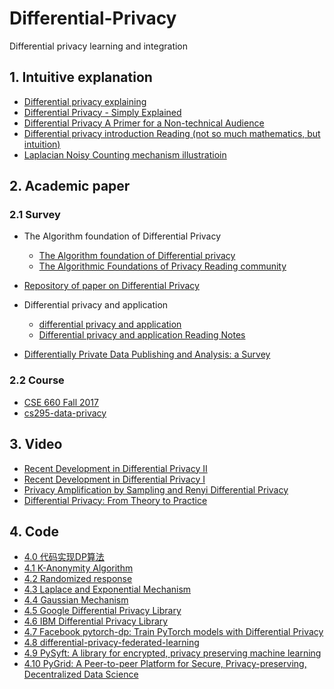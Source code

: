 # Differential-Privacy

Differential privacy learning and integration

## 1. Intuitive explanation
- [Differential privacy explaining](https://aircloak.com/explaining-differential-privacy/)
- [Differential Privacy - Simply Explained](https://www.youtube.com/watch?v=gI0wk1CXlsQ) 
- [Differential Privacy A Primer for a Non-technical Audience](https://github.com/Billy1900/Differential-Privacy/blob/master/Differential%20Privacy%20A%20Primer%20for%20a%20Non-technical%20Audience.pdf)
- [Differential privacy introduction Reading (not so much mathematics, but intuition)](https://desfontain.es/privacy/)
- [Laplacian Noisy Counting mechanism illustratioin](https://georgianpartners.shinyapps.io/interactive_counting/)

## 2. Academic paper
### 2.1 Survey
- The Algorithm foundation of Differential Privacy
  - [The Algorithm foundation of Differential privacy](https://www.cis.upenn.edu/~aaroth/Papers/privacybook.pdf)
  - [The Algorithmic Foundations of Privacy Reading community](https://github.com/AceEviliano/Differential-Privacy-Explained)

- [Repository of paper on Differential Privacy](https://github.com/Billy1900/Differential-Privacy/blob/master/collection_of_papers.md)

- Differential privacy and application 
    - [differential privacy and application](http://dro.deakin.edu.au/eserv/DU:30067556/zhu-differential-2014A.pdf)
    - [Differential privacy and application Reading Notes](https://github.com/Billy1900/Differential-Privacy/blob/master/differential%20privacy%20and%20its%20application.pdf)

- [Differentially Private Data Publishing and Analysis: a Survey](https://ieeexplore.ieee.org/document/7911185)
### 2.2 Course
  - [CSE 660 Fall 2017](http://cs-people.bu.edu/gaboardi/teaching/CSE660-fall17.html)
  - [cs295-data-privacy](https://github.com/jnear/cs295-data-privacy)  

## 3. Video
  - [Recent Development in Differential Privacy II](https://www.youtube.com/watch?v=3EpNKI2l-20)
  - [Recent Development in Differential Privacy I](https://www.youtube.com/watch?v=pWUgFHkfOO0)
  - [Privacy Amplification by Sampling and Renyi Differential Privacy](https://www.youtube.com/watch?v=0MAvz0YK5E4)
  - [Differential Privacy: From Theory to Practice](https://www.youtube.com/playlist?list=PL8Vt-7cSFnw1li73YXZdTaiAeXFkmWWRh)
 

## 4. Code
- [4.0 代码实现DP算法](https://zhuanlan.zhihu.com/p/67761743)
- [4.1 K-Anonymity Algorithm](https://github.com/Billy1900/Differential-Privacy/tree/master/k-anonymization-algo)
- [4.2 Randomized response](http://ceur-ws.org/Vol-1558/paper35.pdf)
- [4.3 Laplace and Exponential Mechanism](https://github.com/Billy1900/Differential-Privacy/tree/master/Laplace%26Exponetial)
- [4.4 Gaussian Mechanism](https://github.com/Billy1900/Differential-Privacy/tree/master/Gaussian)
- [4.5 Google Differential Privacy Library](https://github.com/google/differential-privacy)
- [4.6 IBM Differential Privacy Library](https://github.com/IBM/differential-privacy-library)
- [4.7 Facebook pytorch-dp: Train PyTorch models with Differential Privacy](https://github.com/facebookresearch/pytorch-dp)
- [4.8 differential-privacy-federated-learning](https://github.com/gitgik/differential-privacy-federated-learning)
- [4.9 PySyft: A library for encrypted, privacy preserving machine learning](https://github.com/OpenMined/PySyft)
- [4.10 PyGrid: A Peer-to-peer Platform for Secure, Privacy-preserving, Decentralized Data Science](https://github.com/OpenMined/PyGrid/)
